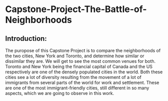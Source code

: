 # Capstone-Project-The-Battle-of-Neighborhoods

## Introduction:
  
  The puropose of this Capstone Project is to compare the neighborhoods of the two cities, New York and Toronto, and determine how similar or dissimilar they are. We will get to see the most common venues for both.
 Toronto and New York being the financial capital of Canada and the US respectively are one of the densely populated cities in the world. Both these cities see a lot of  diversity resulting from the movement of a lot of immigrants from several parts of the world for work and settlement. These are one of the most immigrant-friendly cities,  still different in so many aspects, which we are going to observe in this work.
